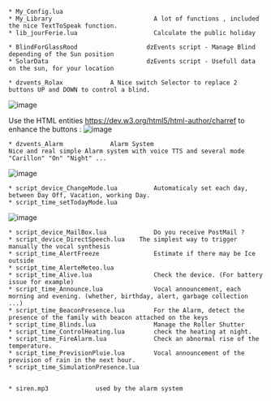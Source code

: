 

	* My_Config.lua 	
	* My_Library 	                      	A lot of functions , included the nice TextToSpeak function.
	* lib_jourFerie.lua 	              	Calculate the public holiday 
	
  	* BlindForGlassRood                   dzEvents script - Manage Blind depending of the Sun position
 	* SolarData                           dzEvents script - Usefull data on the sun, for your location

	* dzvents_Rolax				A Nice switch Selector to replace 2 buttons UP and DOWN to control a blind.
![image](https://user-images.githubusercontent.com/1726314/147885347-66a87ba3-6b5f-4762-a1a7-282d2ac2bca5.png)

Use the HTML entities https://dev.w3.org/html5/html-author/charref to enhance the buttons : 
![image](https://user-images.githubusercontent.com/1726314/147885299-5a223bbc-5f58-455a-afd6-e252bb8ae6b4.png) <!-- .element height="50%" width="50%" -->


	* dzvents_Alarm				Alarm System
	Nice and real simple Alarm system with voice TTS and several mode "Carillon" "On" "Night" ... 
![image](https://user-images.githubusercontent.com/1726314/147885438-4734e193-fd69-4597-9207-60dcbb169f83.png)


	 
	* script_device_ChangeMode.lua 	    	Automaticaly set each day, between Day Off, Vacation, working Day. 
	* script_time_setTodayMode.lua 
![image](https://user-images.githubusercontent.com/1726314/147885511-1c72731f-99bd-47f6-bdaa-529aebe352b9.png)
	
	
	
	* script_device_MailBox.lua 	    	Do you receive PostMail ? 
	* script_device_DirectSpeech.lua	The simplest way to trigger manually the vocal synthesis 
	* script_time_AlertFreeze           	Estimate if there may be Ice outside
	* script_time_AlerteMeteo.lua
	* script_time_Alive.lua             	Check the device. (For battery issue for example)
	* script_time_Announce.lua          	Vocal announcement, each morning and evening. (whether, birthday, alert, garbage collection  ...) 
	* script_time_BeaconPresence.lua    	For the Alarm, detect the presence of the family with beacon attached on the keys
	* script_time_Blinds.lua            	Manage the Roller Shutter
	* script_time_ControlHeating.lua    	check the heating at night. 
	* script_time_FireAlarm.lua         	Check an abnormal rise of the temperature.
	* script_time_PrevisionPluie.lua    	Vocal announcement of the prevision of rain in the next hour.
	* script_time_SimulationPresence.lua

	
	* siren.mp3				used by the alarm system
